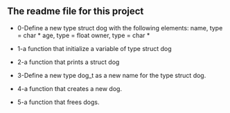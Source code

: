 ## The readme file for this project

* 0-Define a new type struct dog with the following elements:
name, type = char *
age, type = float
owner, type = char *

* 1-a function that initialize a variable of type struct dog

* 2-a function that prints a struct dog

* 3-Define a new type dog_t as a new name for the type struct dog.

* 4-a function that creates a new dog.

* 5-a function that frees dogs.
